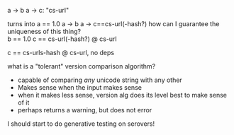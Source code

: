 a -> b
a -> c: "cs-url"



turns into
a == 1.0
  a -> b
  a -> c==cs-url(-hash?) how can I guarantee the uniqueness of this thing?  
b == 1.0
c == cs-url(-hash?) @ cs-url

c == cs-urls-hash @ cs-url, no deps

what is a "tolerant" version comparison algorithm?
  - capable of comparing *any* unicode string with any other
  - Makes sense when the input makes sense
  - when it makes less sense, version alg does its level best to make sense of it
  - perhaps returns a warning, but does not error

I should start to do generative testing on serovers!
